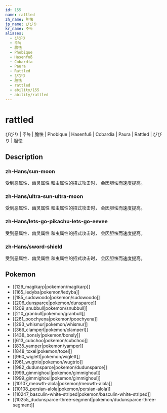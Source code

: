 ```yaml
---
id: 155
name: rattled
zh_name: 胆怯
jp_name: びびり
kr_name: 주눅
aliases:
  - びびり
  - 주눅
  - 膽怯
  - Phobique
  - Hasenfuß
  - Cobardía
  - Paura
  - Rattled
  - びびり
  - 胆怯
  - rattled
  - ability/155
  - ability/rattled
---
```

# rattled

びびり | 주눅 | 膽怯 | Phobique | Hasenfuß | Cobardía | Paura | Rattled | びびり | 胆怯

## Description

### zh-Hans/sun-moon

受到恶属性、幽灵属性
和虫属性的招式攻击时，
会因胆怯而速度提高。

### zh-Hans/ultra-sun-ultra-moon

受到恶属性、幽灵属性
和虫属性的招式攻击时，
会因胆怯而速度提高。

### zh-Hans/lets-go-pikachu-lets-go-eevee

受到恶属性、幽灵属性
和虫属性的招式攻击时，
会因胆怯而速度提高。

### zh-Hans/sword-shield

受到恶属性、幽灵属性
和虫属性的招式攻击时，
会因胆怯而速度提高。

## Pokemon

- [[129_magikarp|pokemon/magikarp]]
- [[165_ledyba|pokemon/ledyba]]
- [[185_sudowoodo|pokemon/sudowoodo]]
- [[206_dunsparce|pokemon/dunsparce]]
- [[209_snubbull|pokemon/snubbull]]
- [[210_granbull|pokemon/granbull]]
- [[261_poochyena|pokemon/poochyena]]
- [[293_whismur|pokemon/whismur]]
- [[366_clamperl|pokemon/clamperl]]
- [[438_bonsly|pokemon/bonsly]]
- [[613_cubchoo|pokemon/cubchoo]]
- [[835_yamper|pokemon/yamper]]
- [[848_toxel|pokemon/toxel]]
- [[960_wiglett|pokemon/wiglett]]
- [[961_wugtrio|pokemon/wugtrio]]
- [[982_dudunsparce|pokemon/dudunsparce]]
- [[999_gimmighoul|pokemon/gimmighoul]]
- [[999_gimmighoul|pokemon/gimmighoul]]
- [[10107_meowth-alola|pokemon/meowth-alola]]
- [[10108_persian-alola|pokemon/persian-alola]]
- [[10247_basculin-white-striped|pokemon/basculin-white-striped]]
- [[10255_dudunsparce-three-segment|pokemon/dudunsparce-three-segment]]

